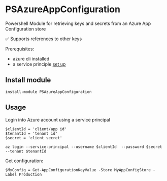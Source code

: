 # PSAzureAppConfiguration

Powershell Module for retrieving keys and secrets from an Azure App Configuration store

✅ Supports references to other keys

Prerequisites:
- azure cli installed
- a service principle [set up](https://docs.microsoft.com/en-us/cli/azure/create-an-azure-service-principal-azure-cli)
## Install module
`install-module PSAzureAppConfiguration`

## Usage
Login into Azure account using a service principal
```
$clientId = 'client/app id'
$tenantId = 'tenant id'
$secret = 'client secret'

az login --service-principal --username $clientId  --password $secret --tenant $tenantId
```

Get configuration:

`$MyConfig = Get-AppConfigurationKeyValue -Store MyAppConfigStore -Label Production`
